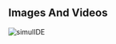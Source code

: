 ## Images And Videos
![simulIDE](https://user-images.githubusercontent.com/94158848/144254210-aaa70728-a119-4f53-a499-2c0c43f388d1.png)

